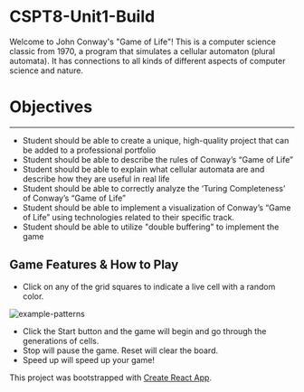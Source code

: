 # CSPT8-Unit1-Build

Welcome to John Conway's "Game of Life"! This is a computer science classic from 1970, a program that simulates a cellular automaton (plural automata). It has connections to all kinds of different aspects of computer science and nature.

# Objectives

---

-   Student should be able to create a unique, high-quality project that can be added to a professional portfolio
-   Student should be able to describe the rules of Conway’s “Game of Life”
-   Student should be able to explain what cellular automata are and describe how they are useful in real life
-   Student should be able to correctly analyze the ‘Turing Completeness’ of Conway’s “Game of Life”
-   Student should be able to implement a visualization of Conway’s “Game of Life” using technologies related to their specific track.
-   Student should be able to utilize "double buffering" to implement the game

## Game Features & How to Play

-   Click on any of the grid squares to indicate a live cell with a random color.

![example-patterns](https://media.giphy.com/media/4VVZTvTqzRR0BUwNIH/giphy.gif)

-   Click the Start button and the game will begin and go through the generations of cells.
-   Stop will pause the game. Reset will clear the board.
-   Speed up will speed up your game!

This project was bootstrapped with [Create React App](https://github.com/facebook/create-react-app).
